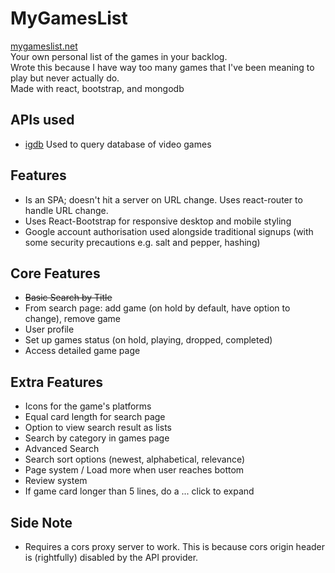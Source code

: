 # MyGamesList
[mygameslist.net](#)<br/>
Your own personal list of the games in your backlog.<br/>
Wrote this because I have way too many games that I've been meaning to play but never actually do.<br/>
Made with react, bootstrap, and mongodb

## APIs used
- [igdb](https://www.igdb.com/api) Used to query database of video games

## Features
- Is an SPA; doesn't hit a server on URL change. Uses react-router to handle URL change.
- Uses React-Bootstrap for responsive desktop and mobile styling
- Google account authorisation used alongside traditional signups (with some security precautions e.g. salt and pepper, hashing)

## Core Features
- ~~Basic Search by Title~~
- From search page: add game (on hold by default, have option to change), remove game
- User profile
- Set up games status (on hold, playing, dropped, completed)
- Access detailed game page

## Extra Features
- Icons for the game's platforms
- Equal card length for search page
- Option to view search result as lists
- Search by category in games page
- Advanced Search
- Search sort options (newest, alphabetical, relevance)
- Page system / Load more when user reaches bottom
- Review system
- If game card longer than 5 lines, do a ... click to expand

## Side Note
- Requires a cors proxy server to work. This is because cors origin header is (rightfully) disabled by the API provider.
